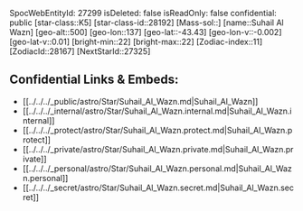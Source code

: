 ﻿---
location: [-43.43,-137,500]
type: Star
tags:
- astro/Star

---
SpocWebEntityId: 27299
isDeleted: false
isReadOnly: false
confidential: public
[star-class::K5]
[star-class-id::28192]
[Mass-sol::]
[name::Suhail Al Wazn]
[geo-alt::500]
[geo-lon::137]
[geo-lat::-43.43]
[geo-lon-v::-0.002]
[geo-lat-v::0.01]
[bright-min::22]
[bright-max::22]
[Zodiac-index::11]
[ZodiacId::28167]
[NextStarId::27325]



## Confidential Links & Embeds: 
- [[../../../_public/astro/Star/Suhail_Al_Wazn.md|Suhail_Al_Wazn]] 
- [[../../../_internal/astro/Star/Suhail_Al_Wazn.internal.md|Suhail_Al_Wazn.internal]] 
- [[../../../_protect/astro/Star/Suhail_Al_Wazn.protect.md|Suhail_Al_Wazn.protect]] 
- [[../../../_private/astro/Star/Suhail_Al_Wazn.private.md|Suhail_Al_Wazn.private]] 
- [[../../../_personal/astro/Star/Suhail_Al_Wazn.personal.md|Suhail_Al_Wazn.personal]] 
- [[../../../_secret/astro/Star/Suhail_Al_Wazn.secret.md|Suhail_Al_Wazn.secret]] 

